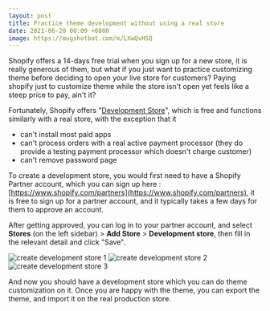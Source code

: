 ```yaml
---
layout: post
title: Practice theme development without using a real store
date: 2021-06-20 00:09 +0800
image: https://mugshotbot.com/m/LXwQvHSQ
---
```



Shopify offers a 14-days free trial when you sign up for a new store, it is really generous of them, but what if you just want to practice customizing theme before deciding to open your live store for customers? Paying shopify just to customize theme while the store isn't open yet feels like a steep price to pay, ain't it?

Fortunately, Shopify offers "[Development Store](https://help.shopify.com/en/partners/dashboard/managing-stores/development-stores)", which is free and functions similarly with a real store, with the exception that it 
- can't install most paid apps
- can't process orders with a real active payment processor (they do provide a testing payment processor which doesn't charge customer)
- can't remove password page


To create a development store, you would first need to have a Shopify Partner account, which you can sign up here : [https://www.shopify.com/partners](https://www.shopify.com/partners), it is free to sign up for a partner account, and it typically takes a few days for them to approve an account.

After getting approved, you can log in to your partner account, and select **Stores** (on the left sidebar) > **Add Store** > **Development store**, then fill in the relevant detail and click "Save".

![create development store 1](https://img.yagisoftware.com/1-development-store-practice/store_1.png)
![create development store 2](https://img.yagisoftware.com/1-development-store-practice/store_2.png)
![create development store 3](https://img.yagisoftware.com/1-development-store-practice/store_3.png)

And now you should have a development store which you can do theme customization on it. Once you are happy with the theme, you can export the theme, and import it on the real production store.
